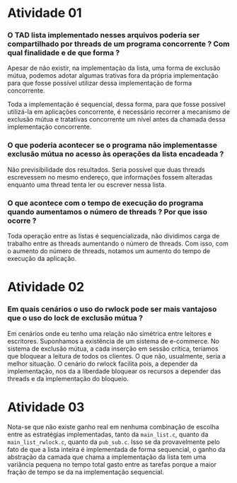 # Atividade 01


### **O TAD lista implementado nesses arquivos poderia ser compartilhado por threads de um programa concorrente ? Com qual finalidade e de que forma ?**

Apesar de não existir, na implementação da lista, uma forma de exclusão mútua, podemos adotar algumas trativas fora da própria implementação para que fosse possível utilizar dessa implementação de forma concorrente.

Toda a implementação é sequencial, dessa forma, para que fosse possível utilizá-la em aplicações concorrente, é necessário recorrer a mecanismo de exclusão mútua e tratativas concorrente um nível antes da chamada dessa implementação concorrente.


### **O que poderia acontecer se o programa não implementasse exclusão mútua no acesso às operações da lista encadeada ?**

Não previsibilidade dos resultados. Seria possível que duas threads escrevessem no mesmo endereço, que informações fossem alteradas enquanto uma thread tenta ler ou escrever nessa lista.


### **O que acontece com o tempo de execução do programa quando aumentamos o número de threads ? Por que isso ocorre ?**

Toda operação entre as listas é sequencializada, não dividimos carga de trabalho entre as threads aumentando o número de threads. Com isso, com o aumento do número de threads, notamos um aumento do tempo de execução da aplicação. 


# Atividade 02

### **Em quais cenários o uso do rwlock pode ser mais vantajoso que o uso do lock de exclusão mútua ?**

Em cenários onde eu tenho uma relação não simétrica entre leitores e escritores. Suponhamos a existência de um sistema de e-commerce. No sistema de exclusão mútua, a cada inserção em sessão crítica, teríamos que bloquear a leitura de todos os clientes. O que não, usualmente, seria a melhor situação. O cenário do rwlock facilita pois, a depender da implementação, nos da a liberdade bloquear os recursos a depender das threads e da implementação do bloqueio.


# Atividade 03

Nota-se que não existe ganho real em nenhuma combinação de escolha entre as estratégias implementadas, tanto da `main_list.c`, quanto da `main_list_rwlock.c`, quanto da `pub_sub.c`. Isso se da provavelmente pelo fato de que a lista inteira é implementada de forma sequencial, o ganho da abstração da camada que chama a implementação da lista tem uma variância pequena no tempo total gasto entre as tarefas porque a maior fração de tempo se da na implementação sequencial.